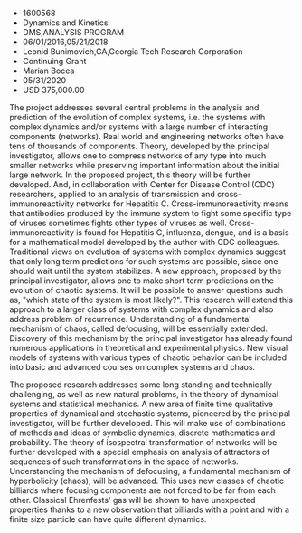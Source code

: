 
* 1600568
* Dynamics and Kinetics
* DMS,ANALYSIS PROGRAM
* 06/01/2016,05/21/2018
* Leonid Bunimovich,GA,Georgia Tech Research Corporation
* Continuing Grant
* Marian Bocea
* 05/31/2020
* USD 375,000.00

The project addresses several central problems in the analysis and prediction of
the evolution of complex systems, i.e. the systems with complex dynamics and/or
systems with a large number of interacting components (networks). Real world and
engineering networks often have tens of thousands of components. Theory,
developed by the principal investigator, allows one to compress networks of any
type into much smaller networks while preserving important information about the
initial large network. In the proposed project, this theory will be further
developed. And, in collaboration with Center for Disease Control (CDC)
researchers, applied to an analysis of transmission and cross-immunoreactivity
networks for Hepatitis C. Cross-immunoreactivity means that antibodies produced
by the immune system to fight some specific type of viruses sometimes fights
other types of viruses as well. Cross-immunoreactivity is found for Hepatitis C,
influenza, dengue, and is a basis for a mathematical model developed by the
author with CDC colleagues. Traditional views on evolution of systems with
complex dynamics suggest that only long term predictions for such systems are
possible, since one should wait until the system stabilizes. A new approach,
proposed by the principal investigator, allows one to make short term
predictions on the evolution of chaotic systems. It will be possible to answer
questions such as, "which state of the system is most likely?". This research
will extend this approach to a larger class of systems with complex dynamics and
also address problem of recurrence. Understanding of a fundamental mechanism of
chaos, called defocusing, will be essentially extended. Discovery of this
mechanism by the principal investigator has already found numerous applications
in theoretical and experimental physics. New visual models of systems with
various types of chaotic behavior can be included into basic and advanced
courses on complex systems and chaos.

The proposed research addresses some long standing and technically challenging,
as well as new natural problems, in the theory of dynamical systems and
statistical mechanics. A new area of finite time qualitative properties of
dynamical and stochastic systems, pioneered by the principal investigator, will
be further developed. This will make use of combinations of methods and ideas of
symbolic dynamics, discrete mathematics and probability. The theory of
isospectral transformation of networks will be further developed with a special
emphasis on analysis of attractors of sequences of such transformations in the
space of networks. Understanding the mechanism of defocusing, a fundamental
mechanism of hyperbolicity (chaos), will be advanced. This uses new classes of
chaotic billiards where focusing components are not forced to be far from each
other. Classical Ehrenfests' gas will be shown to have unexpected properties
thanks to a new observation that billiards with a point and with a finite size
particle can have quite different dynamics.
